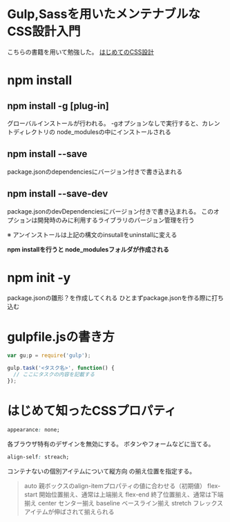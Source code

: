 # Gulp,Sassを用いたメンテナブルなCSS設計入門

こちらの書籍を用いて勉強した。
[はじめてのCSS設計](https://www.amazon.co.jp/%E3%81%AF%E3%81%98%E3%82%81%E3%81%A6%E3%81%AECSS%E8%A8%AD%E8%A8%88-%E3%83%95%E3%83%AD%E3%83%B3%E3%83%88%E3%82%A8%E3%83%B3%E3%83%89%E3%82%A8%E3%83%B3%E3%82%B8%E3%83%8B%E3%82%A2%E3%81%8C%E6%95%99%E3%81%88%E3%82%8B%E3%83%A1%E3%83%B3%E3%83%86%E3%83%8A%E3%83%96%E3%83%AB%E3%81%AACSS%E8%A8%AD%E8%A8%88%E6%89%8B%E6%B3%95-%E7%94%B0%E8%BE%BA%E4%B8%88%E5%A3%AB-ebook/dp/B06XW99W39)

# npm install
## npm install -g [plug-in]
グローバルインストールが行われる。
-gオプションなしで実行すると、カレントディレクトリの
node_modulesの中にインストールされる

## npm install --save
package.jsonのdependenciesにバージョン付きで書き込まれる

## npm install --save-dev
package.jsonのdevDependenciesにバージョン付きで書き込まれる。
このオプションは開発時のみに利用するライブラリのバージョン管理を行う

※ アンインストールは上記の構文のinsutallをuninstallに変える

<strong>npm installを行うと node_modulesフォルダが作成される</strong>

# npm init -y
package.jsonの雛形？を作成してくれる
ひとまずpackage.jsonを作る際に打ち込む

# gulpfile.jsの書き方

```javascript
var gu;p = require('gulp');

gulp.task('<タスク名>', function() {
  // ここにタスクの内容を記載する
});
```

# はじめて知ったCSSプロパティ
```css
appearance: none;
```
各ブラウザ特有のデザインを無効にする。
ボタンやフォームなどに当てる。

```css
align-self: streach;
```
コンテナないの個別アイテムについて縦方向
の揃え位置を指定する。

> auto
>   親ボックスのalign-itemプロパティの値に合わせる（初期値）
> flex-start
>   開始位置揃え、通常は上端揃え
> flex-end
>   終了位置揃え、通常は下端揃え
> center
>   センター揃え
> baseline
>   ベースライン揃え
> stretch
>   フレックスアイテムが伸ばされて揃えられる
